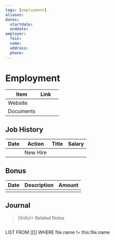 ```yaml
---
tags: [employment]
aliases:
dates:
  startdate: 
  enddate:
employer:
  fein:
  name:
  address:
  phone:
---
```


#  Employment

| Item      | Link |     |
| --------- | ---- | --- |
| Website   |      |     |
| Documents |      |     | 

## Job History

| Date | Action   | Title | Salary |
| ---- | -------- | ----- | ------:|
|      | New Hire |       |        | 

## Bonus

| Date | Description | Amount |
| ---- | ----------- | ------:|
|      |             |        | 

## Journal

> [!Info]+ Related Notes
>```dataview
LIST  FROM [[]] WHERE file.name != this.file.name
>```